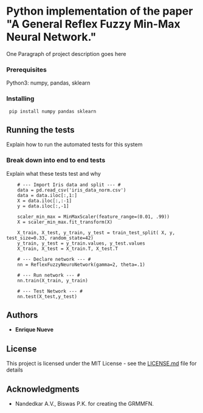 # Python implementation of the paper "A General Reflex Fuzzy Min-Max Neural Network."

One Paragraph of project description goes here

### Prerequisites
Python3: numpy, pandas, sklearn

### Installing
```
 pip install numpy pandas sklearn
```

## Running the tests

Explain how to run the automated tests for this system

### Break down into end to end tests

Explain what these tests test and why

```
    # --- Import Iris data and split --- #
    data = pd.read_csv('iris_data_norm.csv')
    data = data.iloc[:,1:]
    X = data.iloc[:,:-1]
    y = data.iloc[:,-1]

    scaler_min_max = MinMaxScaler(feature_range=(0.01, .99))
    X = scaler_min_max.fit_transform(X)

    X_train, X_test, y_train, y_test = train_test_split( X, y, test_size=0.33, random_state=42)
    y_train, y_test = y_train.values, y_test.values
    X_train, X_test = X_train.T, X_test.T

    # --- Declare network --- #
    nn = ReflexFuzzyNeuroNetwork(gamma=2, theta=.1)

    # --- Run network --- #
    nn.train(X_train, y_train)

    # --- Test Network --- #
    nn.test(X_test,y_test)
```


## Authors

* **Enrique Nueve** 

## License

This project is licensed under the MIT License - see the [LICENSE.md](LICENSE.md) file for details

## Acknowledgments
* Nandedkar A.V., Biswas P.K. for creating the GRMMFN.
